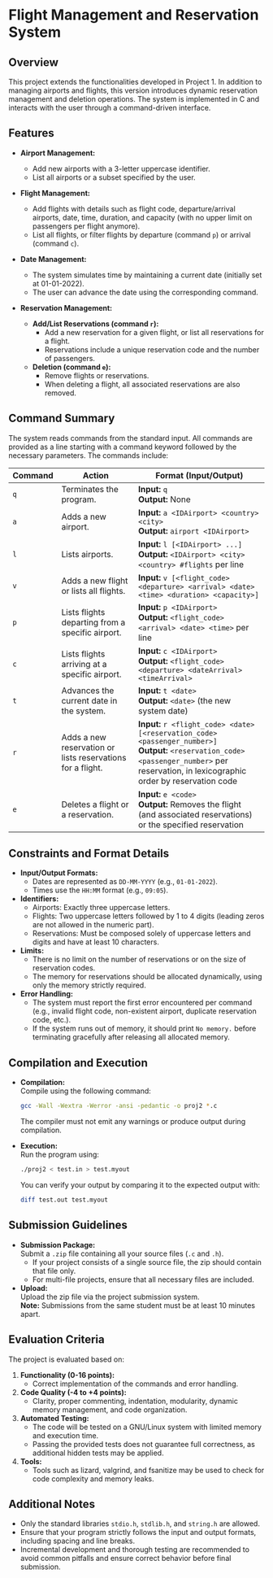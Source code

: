 # Flight Management and Reservation System

## Overview

This project extends the functionalities developed in Project 1. In addition to managing airports and flights, this version introduces dynamic reservation management and deletion operations. The system is implemented in C and interacts with the user through a command-driven interface.

## Features

- **Airport Management:**  
  - Add new airports with a 3-letter uppercase identifier.  
  - List all airports or a subset specified by the user.

- **Flight Management:**  
  - Add flights with details such as flight code, departure/arrival airports, date, time, duration, and capacity (with no upper limit on passengers per flight anymore).  
  - List all flights, or filter flights by departure (command `p`) or arrival (command `c`).

- **Date Management:**  
  - The system simulates time by maintaining a current date (initially set at 01-01-2022).  
  - The user can advance the date using the corresponding command.

- **Reservation Management:**  
  - **Add/List Reservations (command `r`):**  
    - Add a new reservation for a given flight, or list all reservations for a flight.  
    - Reservations include a unique reservation code and the number of passengers.
  - **Deletion (command `e`):**  
    - Remove flights or reservations.  
    - When deleting a flight, all associated reservations are also removed.

## Command Summary

The system reads commands from the standard input. All commands are provided as a line starting with a command keyword followed by the necessary parameters. The commands include:

| Command | Action                                                                                           | Format (Input/Output)                                                                                   |
|---------|--------------------------------------------------------------------------------------------------|---------------------------------------------------------------------------------------------------------|
| `q`     | Terminates the program.                                                                          | **Input:** `q` <br> **Output:** None                                                                   |
| `a`     | Adds a new airport.                                                                              | **Input:** `a <IDAirport> <country> <city>` <br> **Output:** `airport <IDAirport>`                      |
| `l`     | Lists airports.                                                                                  | **Input:** `l [<IDAirport> ...]` <br> **Output:** `<IDAirport> <city> <country> #flights` per line       |
| `v`     | Adds a new flight or lists all flights.                                                          | **Input:** `v [<flight_code> <departure> <arrival> <date> <time> <duration> <capacity>]`                |
| `p`     | Lists flights departing from a specific airport.                                               | **Input:** `p <IDAirport>` <br> **Output:** `<flight_code> <arrival> <date> <time>` per line             |
| `c`     | Lists flights arriving at a specific airport.                                                  | **Input:** `c <IDAirport>` <br> **Output:** `<flight_code> <departure> <dateArrival> <timeArrival>`       |
| `t`     | Advances the current date in the system.                                                       | **Input:** `t <date>` <br> **Output:** `<date>` (the new system date)                                   |
| `r`     | Adds a new reservation or lists reservations for a flight.                                     | **Input:** `r <flight_code> <date> [<reservation_code> <passenger_number>]` <br> **Output:** `<reservation_code> <passenger_number>` per reservation, in lexicographic order by reservation code |
| `e`     | Deletes a flight or a reservation.                                                             | **Input:** `e <code>` <br> **Output:** Removes the flight (and associated reservations) or the specified reservation |

## Constraints and Format Details

- **Input/Output Formats:**  
  - Dates are represented as `DD-MM-YYYY` (e.g., `01-01-2022`).  
  - Times use the `HH:MM` format (e.g., `09:05`).
- **Identifiers:**  
  - Airports: Exactly three uppercase letters.  
  - Flights: Two uppercase letters followed by 1 to 4 digits (leading zeros are not allowed in the numeric part).  
  - Reservations: Must be composed solely of uppercase letters and digits and have at least 10 characters.
- **Limits:**  
  - There is no limit on the number of reservations or on the size of reservation codes.  
  - The memory for reservations should be allocated dynamically, using only the memory strictly required.
- **Error Handling:**  
  - The system must report the first error encountered per command (e.g., invalid flight code, non-existent airport, duplicate reservation code, etc.).  
  - If the system runs out of memory, it should print `No memory.` before terminating gracefully after releasing all allocated memory.

## Compilation and Execution

- **Compilation:**  
  Compile using the following command:
  ```sh
  gcc -Wall -Wextra -Werror -ansi -pedantic -o proj2 *.c
  ```
  The compiler must not emit any warnings or produce output during compilation.

- **Execution:**  
  Run the program using:
  ```sh
  ./proj2 < test.in > test.myout
  ```
  You can verify your output by comparing it to the expected output with:
  ```sh
  diff test.out test.myout
  ```

## Submission Guidelines

- **Submission Package:**  
  Submit a `.zip` file containing all your source files (`.c` and `.h`).  
  - If your project consists of a single source file, the zip should contain that file only.  
  - For multi-file projects, ensure that all necessary files are included.
- **Upload:**  
  Upload the zip file via the project submission system.  
  **Note:** Submissions from the same student must be at least 10 minutes apart.

## Evaluation Criteria

The project is evaluated based on:

1. **Functionality (0-16 points):**  
   - Correct implementation of the commands and error handling.
2. **Code Quality (-4 to +4 points):**  
   - Clarity, proper commenting, indentation, modularity, dynamic memory management, and code organization.
3. **Automated Testing:**  
   - The code will be tested on a GNU/Linux system with limited memory and execution time.  
   - Passing the provided tests does not guarantee full correctness, as additional hidden tests may be applied.
4. **Tools:**  
   - Tools such as lizard, valgrind, and fsanitize may be used to check for code complexity and memory leaks.

## Additional Notes

- Only the standard libraries `stdio.h`, `stdlib.h`, and `string.h` are allowed.
- Ensure that your program strictly follows the input and output formats, including spacing and line breaks.
- Incremental development and thorough testing are recommended to avoid common pitfalls and ensure correct behavior before final submission.
